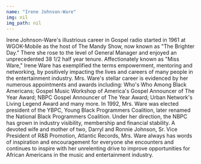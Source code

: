 ```yaml
---
name: "Irene Johnson-Ware"
img: nil
img_path: nil
---
```


Irene Johnson-Ware's illustrious career in Gospel radio started in 1961 at WGOK-Mobile as the host of The Mandy Show, now known as "The Brighter Day." There she rose to the level of General Manager and enjoyed an unprecedented 38 1/2 half year tenure. Affectionately known as "Miss Ware," Irene Ware has exemplified the terms empowerment, mentoring and networking, by positively impacting the lives and careers of many people in the entertainment industry. 
Mrs. Ware's stellar career is evidenced by her numerous appointments and awards including: Who's Who Among Black Americans; Gospel Music Workshop of America's Gospel Announcer of The Year Award; NBPC Gospel Announcer of The Year Award; Urban Network's Living Legend Award and many more. In 1992, Mrs. Ware was elected president of the YBPC, Young Black Programmers Coalition, later renamed the National Black Programmers Coalition. Under her direction, the NBPC has grown in industry visibility, membership and financial stability. A devoted wife and mother of two, Darryl and Ronnie Johnson, Sr. Vice President of R&B Promotion, Atlantic Records, Mrs. Ware always has words of inspiration and encouragement for everyone she encounters and continues to inspire with her unrelenting drive to improve opportunities for African Americans in the music and entertainment industry.